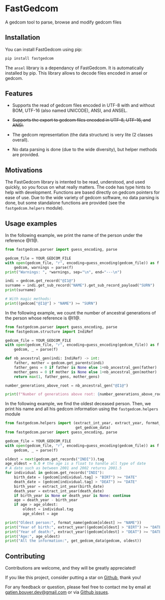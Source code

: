 # FastGedcom

A gedcom tool to parse, browse and modify gedcom files


## Installation
You can install FastGedcom using pip:
```bash
pip install fastgedcom
```

The `ansel` library is a dependancy of FastGedcom. It is automatically installed by pip. This library allows to decode files encoded in ansel or gedcom.


## Features

- Supports the read of gedcom files encoded in UTF-8 with and without BOM, UTF-16 (also named UNICODE), ANSI, and ANSEL.
- ~~Supports the export to gedcom files encoded in UTF-8, UTF-16, and ANSI.~~

- The gedcom representation (the data structure) is very lite (2 classes overall).
- No data parsing is done (due to the wide diversity), but helper methods are provided.


## Motivations

The FastGedcom library is intented to be read, understood, and used quickly, so you focus on what really matters. The code has type hints to help with development. Functions are based directly on gedcom pointers for ease of use. Due to the wide variety of gedcom software, no data parsing is done, but some standalone functions are provided (see the `fastgedcom.helpers` module).


## Usage examples

In the following example, we print the name of the person under the reference @I1@.
```python
from fastgedcom.parser import guess_encoding, parse

gedcom_file = YOUR_GEDCOM_FILE
with open(gedcom_file, "r", encoding=guess_encoding(gedcom_file)) as f:
	gedcom, warnings = parse(f)
print("Warnings: ", *warnings, sep="\n", end="---\n")

indi = gedcom.get_record("@I1@")
surname = indi.get_sub_record("NAME").get_sub_record_payload("SURN")
print(surname)

# With magic methods:
print((gedcom["@I1@"] > "NAME") >= "SURN")
```

In the following example, we count the number of ancestral generations of the person whose reference is @I1@.
```python
from fastgedcom.parser import guess_encoding, parse
from fastgedcom.structure import IndiRef

gedcom_file = YOUR_GEDCOM_FILE
with open(gedcom_file, "r", encoding=guess_encoding(gedcom_file)) as f:
	gedcom, _ = parse(f)

def nb_ancestral_gen(indi: IndiRef) -> int:
	father, mother = gedcom.get_parents(indi)
	father_gens = 0 if father is None else 1+nb_ancestral_gen(father)
	mother_gens = 0 if mother is None else 1+nb_ancestral_gen(mother)
	return max(1, father_gens, mother_gens)

number_generations_above_root = nb_ancestral_gen("@I1@")

print(f"Number of generations above root: {number_generations_above_root}")
```

In the following example, we find the oldest deceased person. Then, we print his name and all his gedcom information using the `fastgedcom.helpers` module
```python
from fastgedcom.helpers import (extract_int_year, extract_year, format_name,
                                get_gedcom_data)
from fastgedcom.parser import guess_encoding, parse

gedcom_file = YOUR_GEDCOM_FILE
with open(gedcom_file, "r", encoding=guess_encoding(gedcom_file)) as f:
	gedcom, _ = parse(f)

oldest = next(gedcom.get_records("INDI")).tag
age_oldest = 0.0 # the age is a float to handle all type of date
# A date such as between 2001 and 2002 returns 2001.5
for individual in gedcom.get_records("INDI"):
	birth_date = (gedcom[individual.tag] > "BIRT") >= "DATE"
	death_date = (gedcom[individual.tag] > "DEAT") >= "DATE"
	birth_year = extract_int_year(birth_date)
	death_year = extract_int_year(death_date)
	if birth_year is None or death_year is None: continue
	age = death_year - birth_year
	if age > age_oldest:
		oldest = individual.tag
		age_oldest = age

print("Oldest person:", format_name(gedcom[oldest] >= "NAME"))
print("Year of birth:", extract_year((gedcom[oldest] > "BIRT") >= "DATE"))
print("Year of death:", extract_year((gedcom[oldest] > "DEAT") >= "DATE"))
print("Age:", age_oldest)
print("All the information:", get_gedcom_data(gedcom, oldest))
```


## Contributing

Contributions are welcome, and they will be greatly appreciated!

If you like this project, consider putting a star on [Github](https://github.com/GatienBouyer/fastgedcom), thank you!

For any feedback or question, please feel free to contact me by email at gatien.bouyer.dev@gmail.com or via [Github issues](https://github.com/GatienBouyer/fastgedcom/issues).

